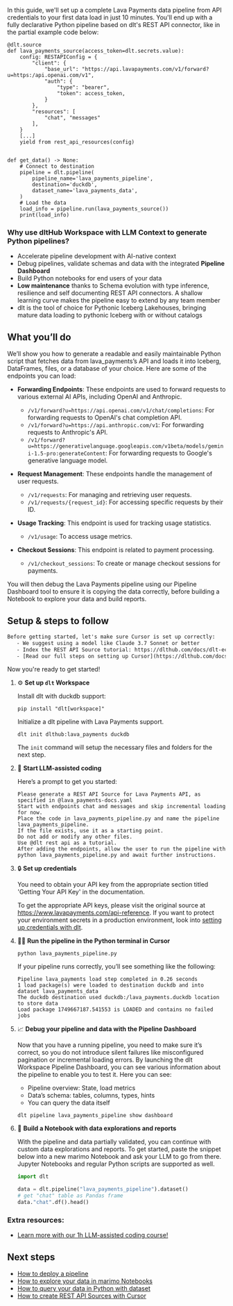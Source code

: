 In this guide, we'll set up a complete Lava Payments data pipeline from API credentials to your first data load in just 10 minutes. You'll end up with a fully declarative Python pipeline based on dlt's REST API connector, like in the partial example code below:

```python-outcome
@dlt.source
def lava_payments_source(access_token=dlt.secrets.value):
    config: RESTAPIConfig = {
        "client": {
            "base_url": "https://api.lavapayments.com/v1/forward?u=https:/api.openai.com/v1",
            "auth": {
                "type": "bearer",
                "token": access_token,
            }
        },
        "resources": [
            "chat", "messages"
        ],
    }
    [...]
    yield from rest_api_resources(config)


def get_data() -> None:
    # Connect to destination
    pipeline = dlt.pipeline(
        pipeline_name='lava_payments_pipeline',
        destination='duckdb',
        dataset_name='lava_payments_data', 
    )
    # Load the data
    load_info = pipeline.run(lava_payments_source())
    print(load_info) 
```

### Why use dltHub Workspace with LLM Context to generate Python pipelines?

- Accelerate pipeline development with AI-native context
- Debug pipelines, validate schemas and data with the integrated **Pipeline Dashboard**
- Build Python notebooks for end users of your data
- **Low maintenance** thanks to Schema evolution with type inference, resilience and self documenting REST API connectors. A shallow learning curve makes the pipeline easy to extend by any team member
- dlt is the tool of choice for Pythonic Iceberg Lakehouses, bringing mature data loading to pythonic Iceberg with or without catalogs

## What you’ll do

We’ll show you how to generate a readable and easily maintainable Python script that fetches data from lava_payments’s API and loads it into Iceberg, DataFrames, files, or a database of your choice. Here are some of the endpoints you can load:

- **Forwarding Endpoints**: These endpoints are used to forward requests to various external AI APIs, including OpenAI and Anthropic.
  - `/v1/forward?u=https://api.openai.com/v1/chat/completions`: For forwarding requests to OpenAI's chat completion API.
  - `/v1/forward?u=https://api.anthropic.com/v1`: For forwarding requests to Anthropic's API.
  - `/v1/forward?u=https://generativelanguage.googleapis.com/v1beta/models/gemini-1.5-pro:generateContent`: For forwarding requests to Google's generative language model.

- **Request Management**: These endpoints handle the management of user requests.
  - `/v1/requests`: For managing and retrieving user requests.
  - `/v1/requests/{request_id}`: For accessing specific requests by their ID.

- **Usage Tracking**: This endpoint is used for tracking usage statistics.
  - `/v1/usage`: To access usage metrics.

- **Checkout Sessions**: This endpoint is related to payment processing.
  - `/v1/checkout_sessions`: To create or manage checkout sessions for payments.

You will then debug the Lava Payments pipeline using our Pipeline Dashboard tool to ensure it is copying the data correctly, before building a Notebook to explore your data and build reports.

## Setup & steps to follow

```default
Before getting started, let's make sure Cursor is set up correctly:
   - We suggest using a model like Claude 3.7 Sonnet or better
   - Index the REST API Source tutorial: https://dlthub.com/docs/dlt-ecosystem/verified-sources/rest_api/ and add it to context as **@dlt rest api**
   - [Read our full steps on setting up Cursor](https://dlthub.com/docs/dlt-ecosystem/llm-tooling/cursor-restapi#23-configuring-cursor-with-documentation)
```

Now you're ready to get started!

1. ⚙️ **Set up `dlt` Workspace**
    
    Install dlt with duckdb support:
    ```shell
    pip install "dlt[workspace]"
    ```

    Initialize a dlt pipeline with Lava Payments support.
    ```shell
    dlt init dlthub:lava_payments duckdb
    ```

    The `init` command will setup the necessary files and folders for the next step.
    
2. 🤠 **Start LLM-assisted coding**
    
    Here’s a prompt to get you started:
    
    ```prompt
    Please generate a REST API Source for Lava Payments API, as specified in @lava_payments-docs.yaml 
    Start with endpoints chat and messages and skip incremental loading for now. 
    Place the code in lava_payments_pipeline.py and name the pipeline lava_payments_pipeline. 
    If the file exists, use it as a starting point. 
    Do not add or modify any other files. 
    Use @dlt rest api as a tutorial. 
    After adding the endpoints, allow the user to run the pipeline with python lava_payments_pipeline.py and await further instructions.
    ```

    
3. 🔒 **Set up credentials** 
    
    You need to obtain your API key from the appropriate section titled 'Getting Your API Key' in the documentation.
    
    To get the appropriate API keys, please visit the original source at https://www.lavapayments.com/api-reference.
    If you want to protect your environment secrets in a production environment, look into [setting up credentials with dlt](https://dlthub.com/docs/walkthroughs/add_credentials).
    
4. 🏃‍♀️ **Run the pipeline in the Python terminal in Cursor**
    
    ```shell
    python lava_payments_pipeline.py
    ```
    
    If your pipeline runs correctly, you’ll see something like the following:
    
    ```shell
    Pipeline lava_payments load step completed in 0.26 seconds
    1 load package(s) were loaded to destination duckdb and into dataset lava_payments_data
    The duckdb destination used duckdb:/lava_payments.duckdb location to store data
    Load package 1749667187.541553 is LOADED and contains no failed jobs
    ```
    
5. 📈 **Debug your pipeline and data with the Pipeline Dashboard**

    Now that you have a running pipeline, you need to make sure it’s correct, so you do not introduce silent failures like misconfigured pagination or incremental loading errors. By launching the dlt Workspace Pipeline Dashboard, you can see various information about the pipeline to enable you to test it. Here you can see:
    - Pipeline overview: State, load metrics
    - Data’s schema: tables, columns, types, hints
    - You can query the data itself
    
    ```shell
    dlt pipeline lava_payments_pipeline show dashboard
    ```
    
6. 🐍 **Build a Notebook with data explorations and reports**

    With the pipeline and data partially validated, you can continue with custom data explorations and reports. To get started, paste the snippet below into a new marimo Notebook and ask your LLM to go from there. Jupyter Notebooks and regular Python scripts are supported as well.

    
    ```python
    import dlt

   data = dlt.pipeline("lava_payments_pipeline").dataset()
   # get "chat" table as Pandas frame
   data."chat".df().head()
    ```

### Extra resources:

- [Learn more with our 1h LLM-assisted coding course!](https://www.youtube.com/watch?v=GGid70rnJuM)

## Next steps

- [How to deploy a pipeline](https://dlthub.com/docs/walkthroughs/deploy-a-pipeline)
- [How to explore your data in marimo Notebooks](https://dlthub.com/docs/general-usage/dataset-access/marimo)
- [How to query your data in Python with dataset](https://dlthub.com/docs/general-usage/dataset-access/dataset)
- [How to create REST API Sources with Cursor](https://dlthub.com/docs/dlt-ecosystem/llm-tooling/cursor-restapi)
